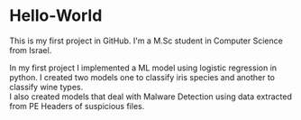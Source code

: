 # Hello-World
This is my first project in GitHub.
I'm a M.Sc student in Computer Science from Israel.

In my first project I implemented a ML model using logistic regression in python.
I created two models one to classify iris species and another to classify wine types.
</br>
I also created models that deal with Malware Detection using data extracted from PE Headers of suspicious files.
